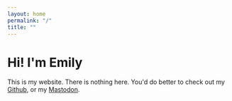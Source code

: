 ```yaml
---
layout: home
permalink: "/"
title: ""
---
```

# Hi! I'm Emily <i class="twa twa-transgender-flag"></i>
This is my website. There is nothing here. You'd do better to check out my [Github](https://github.com/emilymclean), or my
[Mastodon](https://blahaj.zone/@emily).
